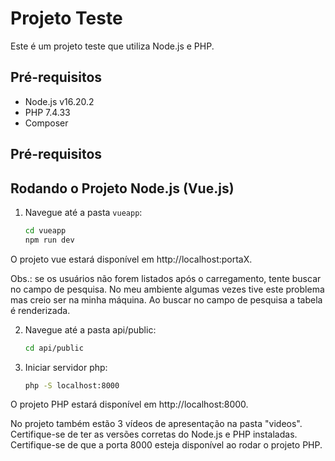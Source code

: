 # Projeto Teste

Este é um projeto teste que utiliza Node.js e PHP.

## Pré-requisitos

- Node.js v16.20.2
- PHP 7.4.33
- Composer

## Pré-requisitos


## Rodando o Projeto Node.js (Vue.js)

1. Navegue até a pasta `vueapp`:
   ```bash
   cd vueapp
   npm run dev

O projeto vue estará disponível em http://localhost:portaX.

Obs.: se os usuários não forem listados após o carregamento, tente buscar no campo de pesquisa. No meu ambiente algumas vezes tive este problema mas creio ser na minha máquina. Ao buscar no campo de pesquisa a tabela é renderizada.


2. Navegue até a pasta api/public:
   ```bash
   cd api/public

3. Iniciar servidor php:
   ```bash
   php -S localhost:8000

O projeto PHP estará disponível em http://localhost:8000.


No projeto também estão 3 vídeos de apresentação na pasta "videos".
Certifique-se de ter as versões corretas do Node.js e PHP instaladas.
Certifique-se de que a porta 8000 esteja disponível ao rodar o projeto PHP.